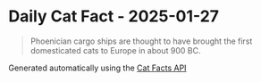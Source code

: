 # Daily Cat Fact - 2025-01-27

> Phoenician cargo ships are thought to have brought the first domesticated cats to Europe in about 900 BC.

Generated automatically using the [Cat Facts API](https://catfact.ninja)
